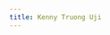```yaml
---
title: Kenny Truong Uji
---
```


<script src="../../_scripts/orgchart.js"></script>

<div style="width:100%; height:700px;" id="tree"></div>

<script>
    var chart = new OrgChart(document.getElementById("tree"), {
    nodeMouseClick: OrgChart.action.none,
    template: "rony",
    enableSearch: false,
    mouseScrool: OrgChart.action.none,
    nodeBinding: {
        field_0: "name",
        field_1: "numbernick",
        field_2: "class",
        img_0: "img"
    },
    
    nodes: [
        { id: 1, name: "Kenny Truong", numbernick: "#11  \"SBD\"\ ", class: "Charter Class  \|\ SP20", img: "../../images/bros/11ktruong.png" },     
        { id: 2, pid: 1, name: "Ethan Chau", numbernick: "#20 \"\ΛERO\"\ ", class: "Beta Class \|\ FA21", img: "../../images/bros/20echau.png" },        
    ]
});
</script>